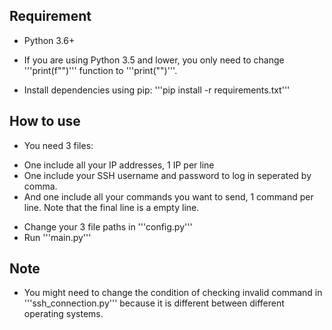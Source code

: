 ## Requirement
- Python 3.6+
+ If you are using Python 3.5 and lower, you only need to change '''print(f"")''' function to '''print("")'''.
- Install dependencies using pip: '''pip install -r requirements.txt'''

## How to use
- You need 3 files:
+ One include all your IP addresses, 1 IP per line
+ One include your SSH username and password to log in seperated by comma.
+ And one include all your commands you want to send, 1 command per line. Note that the final line is a empty line.
- Change your 3 file paths in '''config.py'''
- Run '''main.py'''

## Note
- You might need to change the condition of checking invalid command in '''ssh_connection.py''' because it is different between different operating systems.